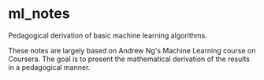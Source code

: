 # ml_notes
Pedagogical derivation of basic machine learning algorithms.

These notes are largely based on Andrew Ng's Machine Learning course on Coursera. The goal is to present the mathematical derivation of the results in a pedagogical manner.
